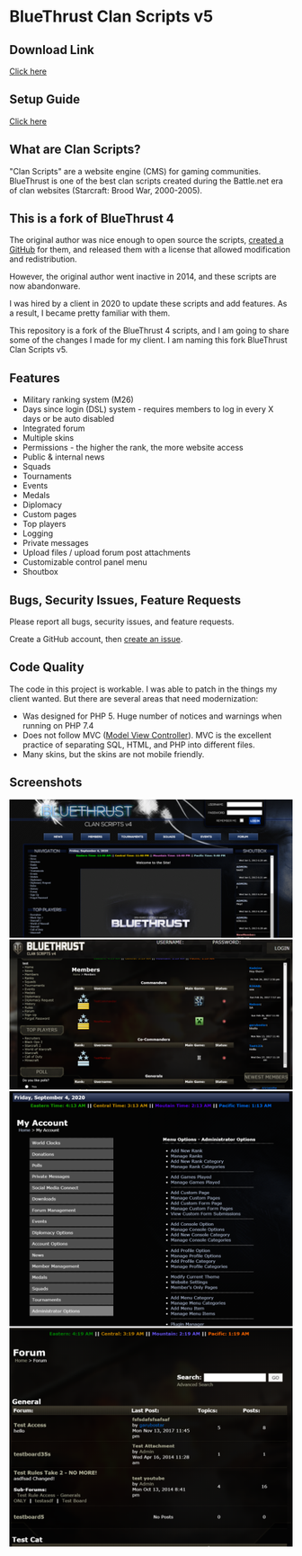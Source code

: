 # BlueThrust Clan Scripts v5

## Download Link

[Click here](https://github.com/RedDragonWebDesign/BlueThrust5/releases)

## Setup Guide

[Click here](https://github.com/RedDragonWebDesign/BlueThrust5/wiki/Setup-Guide)

## What are Clan Scripts?

"Clan Scripts" are a website engine (CMS) for gaming communities. BlueThrust is one of the best clan scripts created during the Battle.net era of clan websites (Starcraft: Brood War, 2000-2005).

## This is a fork of BlueThrust 4

The original author was nice enough to open source the scripts, [created a GitHub](https://github.com/bluethrust/clanscripts) for them, and released them with a license that allowed modification and redistribution.

However, the original author went inactive in 2014, and these scripts are now abandonware.

I was hired by a client in 2020 to update these scripts and add features. As a result, I became pretty familiar with them.

This repository is a fork of the BlueThrust 4 scripts, and I am going to share some of the changes I made for my client. I am naming this fork BlueThrust Clan Scripts v5.

## Features

- Military ranking system (M26)
- Days since login (DSL) system - requires members to log in every X days or be auto disabled
- Integrated forum
- Multiple skins
- Permissions - the higher the rank, the more website access
- Public & internal news
- Squads
- Tournaments
- Events
- Medals
- Diplomacy
- Custom pages
- Top players
- Logging
- Private messages
- Upload files / upload forum post attachments
- Customizable control panel menu
- Shoutbox

## Bugs, Security Issues, Feature Requests

Please report all bugs, security issues, and feature requests.

Create a GitHub account, then [create an issue](https://github.com/RedDragonWebDesign/BlueThrust5).

## Code Quality

The code in this project is workable. I was able to patch in the things my client wanted. But there are several areas that need modernization:

- Was designed for PHP 5. Huge number of notices and warnings when running on PHP 7.4
- Does not follow MVC ([Model View Controller](https://en.wikipedia.org/wiki/Model%E2%80%93view%E2%80%93controller)). MVC is the excellent practice of separating SQL, HTML, and PHP into different files.
- Many skins, but the skins are not mobile friendly.

## Screenshots

![](screenshots/index.png)
![](screenshots/member-list.png)
![](screenshots/console.png)
![](screenshots/forum.png)
